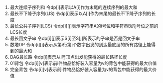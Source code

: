 1. 最大连续子序列和  令dp[i]表示以A[i]作为末尾的连续序列的最大和
2. 最长不下降子序列(LIS) 令dp[i]表示以A[i]作为末尾的最长不下降子序列的长度
3. 最长公共子序列(LCS) 令dp[i][j]表示字符串A的i号位和字符串B的j号位之前的LCS长度
4. 最长回文子串 令dp[i][j]表示S[i]至S[j]所表示的子串是否是回文子串
5. 数塔DP 令dp[i][j]表示从第i行第j个数字出发的到达最底层的所有路径上能得到的最大和
6. DAG最长路 令dp[i]表示从i号顶点出发能获得的最长路径长度
7. 01背包 令dp[i][v]表示前i件物品恰好装入容量为v的背包中能获得的最大价值
8. 完全背包 令dp[i][v]表示前i件物品恰好装入容量为v的背包中能获得的最大价值